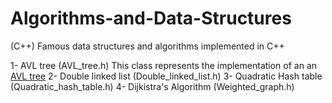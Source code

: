 # Algorithms-and-Data-Structures
(C++) Famous data structures and algorithms implemented in C++

1- AVL tree (AVL_tree.h)
  This class represents the implementation of an an <a href="https://en.wikipedia.org/wiki/AVL_tree">AVL tree</a>
2- Double linked list (Double_linked_list.h)
3- Quadratic Hash table (Quadratic_hash_table.h)
4- Dijkistra's Algorithm (Weighted_graph.h)
